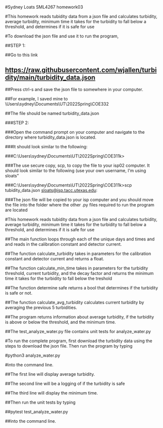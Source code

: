 #Sydney Loats SML4267 homework03



#This homework reads tubidity data from a json file and calculates turbidity, average turbidity, minimum time it takes for the turbidity to fall below a threshold, and determines if it is safe for use



#To download the json file and use it to run the program,

##STEP 1: 

##Go to this link

##   https://raw.githubusercontent.com/wjallen/turbidity/main/turbidity_data.json

##Press ctrl-s and save the json file to somewhere in your computer.

##For example, I saved mine to \Users\sydney\Documents\UT\2022Spring\COE332

##The file should be named turbidity_data.json

###STEP 2:

###Open the command prompt on your computer and navigate to the directory where turbidity_data.json is located.

###It should look similar to the following:

###C:\Users\sydney\Documents\UT\2022Spring\COE311k> 

###The use secure copy, scp, to copy the file to your isp02 computer. It should look similar to the following (use your own username, I'm using sloats"

###C:\Users\sydney\Documents\UT\2022Spring\COE311k>scp tubidity_data.json sloats@isp.tacc.utexas.edu:

###The json file will be copied to your isp computer and you should move the file into the folder where the other .py files required to run the program are located




#This homework reads tubidity data from a json file and calculates turbidity, average turbidity, minimum time it takes for the turbidity to fall below a threshold, and determines if it is safe for use

##The main function loops through each of the unique days and times and and reads in the calibration constant and detector current.

##The function calculate_turbidity takes in parameters for the calibration constant and detector current and returns a float.

##The function calculate_min_time takes in parameters for the turbidity threshold, current turbidity, and the decay factor and returns the minimum time it takes for the turbidity to fall below the treshold

##The function determine safe returns a bool that determines if the turbidity is safe or not.

##The function calculate_avg_turbidity calculates current turbidity by averaging the previous 5 turbidities.

##The program returns information about average turbidity, if the turbidity is above or below the threshold, and the minimum time.




##The test_analyze_water.py file contains unit tests for analyze_water.py



#To run the complete program, first download the turbidity data using the steps to download the json file. Then run the program by typing 

#python3 analyze_water.py

#into the command line.

##The first line will display average turbidity.

##The second line will be a logging of if the turbidity is safe

##The third line will display the minimum time.

##Then run the unit tests by typing

##pytest test_analyze_water.py

##into the command line.


